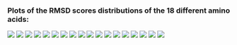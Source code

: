 ### Plots of the RMSD scores distributions of the 18 different amino acids:

![](rmsd_hist_CYS.png)
![](rmsd_hist_SER.png)
![](rmsd_hist_THR.png)
![](rmsd_hist_VAL.png)
![](rmsd_hist_HIS.png)
![](rmsd_hist_ILE.png)
![](rmsd_hist_LEU.png)
![](rmsd_hist_PHE.png)
![](rmsd_hist_PRO.png)
![](rmsd_hist_TRP.png)
![](rmsd_hist_TYR.png)
![](rmsd_hist_ARG.png)
![](rmsd_hist_GLN.png)
![](rmsd_hist_GLU.png)
![](rmsd_hist_LYS.png)
![](rmsd_hist_MET.png)
![](rmsd_hist_ASN.png)
![](rmsd_hist_ASP.png)
